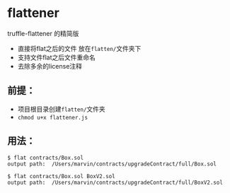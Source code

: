 # flattener
truffle-flattener 的精简版
* 直接将flat之后的文件 放在`flatten/`文件夹下
* 支持文件flat之后文件重命名
* 去除多余的license注释
## 前提：
* 项目根目录创建`flatten/`文件夹
* `chmod u+x flattener.js`
## 用法：
```shell
$ flat contracts/Box.sol
output path:  /Users/marvin/contracts/upgradeContract/full/Box.sol
```
```shell
$ flat contracts/Box.sol BoxV2.sol
output path:  /Users/marvin/contracts/upgradeContract/full/BoxV2.sol
```

